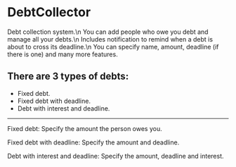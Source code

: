 # DebtCollector

Debt collection system.\n
You can add people who owe you debt and manage all your debts.\n
Includes notification to remind when a debt is about to cross its deadline.\n
You can specify name, amount, deadline (if there is one) and many more features.

There are 3 types of debts:
-------------------------------------------------------------------------------------
- Fixed debt.
- Fixed debt with deadline.
- Debt with interest and deadline.
-------------------------------------------------------------------------------------
Fixed debt:
Specify the amount the person owes you.

Fixed debt with deadline:
Specify the amount and deadline.

Debt with interest and deadline:
Specify the amount, deadline and interest.
